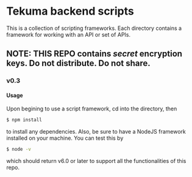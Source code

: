 # Tekuma backend scripts
 This is a collection of scripting frameworks. Each directory contains a framework
 for working with an API or set of APIs.

## NOTE: THIS REPO contains *secret* encryption keys. Do not distribute. Do not share.

### v0.3

#### Usage
Upon begining to use a script framework, cd into the directory, then

```bash
$ npm install
```
to install any dependencies.
Also, be sure to have a NodeJS framework installed on your machine.
You can test this by

```bash
$ node -v
```
which should return v6.0 or later to support all the functionalities of this repo.
